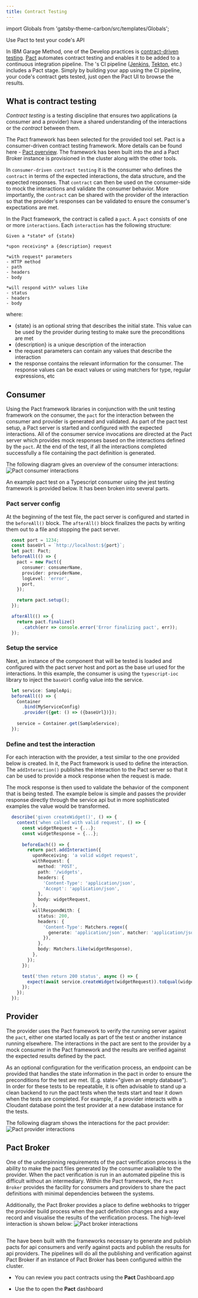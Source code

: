 ```yaml
---
title: Contract Testing
---
```


import Globals from 'gatsby-theme-carbon/src/templates/Globals';

<PageDescription>

Use Pact to test your code's API

</PageDescription>

In IBM Garage Method, one of the Develop practices is [contract-driven testing](https://www.ibm.com/garage/method/practices/code/contract-driven-testing). [Pact](https://docs.pact.io/) automates contract testing and enables it to be added to a continuous integration pipeline. The <Globals name="env" />'s CI pipeline ([Jenkins](/guides/continuous-integration), [Tekton](/guides/continuous-integration-tekton), etc.) includes a Pact stage. Simply by building your app using the CI pipeline, your code's contract gets tested, just open the Pact UI to browse the results.

## What is contract testing

_Contract testing_ is a testing discipline that ensures two applications (a consumer and
a provider) have a shared understanding of the interactions or the _contract_ between them.

The Pact framework has been selected for the provided tool set. Pact is a 
consumer-driven contract testing framework. More details can be found here -
[Pact overview](https://docs.pact.io/). The framework has been built into the <Globals name="templates" />
and a Pact Broker instance is provisioned in the cluster along with the other tools.

In `consumer-driven contract testing` it is the consumer who defines the `contract` in terms of the 
expected interactions, the data structure, and the expected responses. That `contract` can then be used
on the consumer-side to mock the interactions and validate the consumer behavior. More importantly,
the `contract` can be shared with the provider of the interaction so that the provider's responses
can be validated to ensure the consumer's expectations are met.

In the Pact framework, the contract is called a `pact`. A `pact` consists of one or more
`interactions`. Each `interaction` has the following structure:

```
Given a *state* of {state}

*upon receiving* a {description} request

*with request* parameters
- HTTP method
- path
- headers
- body

*will respond with* values like
- status
- headers
- body
```

where:
- {state} is an optional string that describes the initial state. This value can be used by the
provider during testing to make sure the preconditions are met
- {description} is a unique description of the interaction
- the request parameters can contain any values that describe the interaction
- the response contains the relevant information for the consumer. The response values can be exact values
or using matchers for type, regular expressions, etc

## Consumer

Using the Pact framework libraries in conjunction with the unit testing framework on the consumer, the
`pact` for the interaction between the consumer and provider is generated and validated. As part of the
pact test setup, a Pact server is started and configured with the expected interactions. All of the consumer
service invocations are directed at the Pact server which provides mock responses based on the 
interactions defined by the `pact`. At the end of the test, if all the interactions completed successfully
a file containing the pact definition is generated.

The following diagram gives an overview of the consumer interactions:
![Pact consumer interactions](./PactFramework-consumer.png)

An example pact test on a Typescript consumer using the jest testing framework is provided below. It has
been broken into several parts.

### Pact server config

At the beginning of the test file, the pact server is configured and started in the
`beforeAll()` block. The `afterAll()` block finalizes the pacts by writing them out
to a file and stopping the pact server.

```typescript
  const port = 1234;
  const baseUrl = `http://localhost:${port}`;
  let pact: Pact;
  beforeAll(() => {
    pact = new Pact({
      consumer: consumerName,
      provider: providerName,
      logLevel: 'error',
      port,
    });

    return pact.setup();
  });

  afterAll(() => {
    return pact.finalize()
      .catch(err => console.error('Error finalizing pact', err));
  });
```

### Setup the service

Next, an instance of the component that will be tested is loaded and configured with the 
pact server host and port as the base url used for the interactions. In this example,
the consumer is using the `typescript-ioc` library to inject the `baseUrl` config value 
into the service.

```typescript  
  let service: SampleApi;
  beforeAll(() => {
    Container
      .bind(MyServiceConfig)
      .provider({get: () => ({baseUrl})});
    
    service = Container.get(SampleService);
  });
```

### Define and test the interaction

For each interaction with the provider, a test similar to the one provided below is created. In
it, the Pact framework is used to define the interaction. The `addInteraction()` publishes the
interaction to the Pact server so that it can be used to provide a mock response when the
request is made.

The mock response is then used to validate the behavior of the component that is being tested.
The example below is simple and passes the provider response directly through the service api
but in more sophisticated examples the value would be transformed.

```typescript
  describe('given createWidget()', () => {
    context('when called with valid request', () => {
      const widgetRequest = {...};
      const widgetResponse = {...};
      
      beforeEach(() => {
        return pact.addInteraction({
          uponReceiving: 'a valid widget request',
          withRequest: {
            method: 'POST',
            path: '/widgets',
            headers: {
              'Content-Type': 'application/json',
              'Accept': 'application/json',
            },
            body: widgetRequest,
          },
          willRespondWith: {
            status: 200,
            headers: {
              'Content-Type': Matchers.regex({
                generate: 'application/json', matcher: 'application/json.*'
              }),
            },
            body: Matchers.like(widgetResponse),
          },
        });
      });

      test('then return 200 status', async () => {
        expect(await service.createWidget(widgetRequest)).toEqual(widgetResponse);
      });
    });
  });
```

## Provider

The provider uses the Pact framework to verify the running server against the `pact`, either
one started locally as part of the test or another instance running elsewhere. The interactions
in the pact are sent to the provider by a mock consumer in the Pact framework and the results
are verified against the expected results defined by the pact.

As an optional configuration for the verification process, an endpoint can be provided that handles
the state information in the pact in order to ensure the preconditions for the test are met. (E.g.
state="given an empty database"). In order for these tests to be repeatable, it is often advisable
to stand up a clean backend to run the pact tests when the tests start and tear it down when the
tests are completed. For example, if a provider interacts with a Cloudant database point the 
test provider at a new database instance for the tests.

The following diagram shows the interactions for the pact provider:
![Pact provider interactions](./PactFramework-provider.png)

## Pact Broker

One of the underpinning requirements of the pact verification process is the ability to make the
pact files generated by the consumer available to the provider. When the pact verification is run
in an automated pipeline this is difficult without an intermediary. Within the Pact framework,
the `Pact Broker` provides the facility for consumers and providers to share the pact definitions
with minimal dependencies between the systems.

Additionally, the Pact Broker provides a place to define webhooks to trigger the provider build
process when the pact definition changes and a way record and visualise the results of the
verification process. The high-level interaction is shown below:
![Pact broker interactions](./PactFramework-pactbroker.png)

## <Globals name="templates" />

The <Globals name="templates" /> have been built with the frameworks necessary to generate and publish pacts for
api consumers and verify against pacts and publish the results for api providers. The pipelines 
will do all the publishing and verification against Pact Broker if an instance of Pact Broker has
been configured within the cluster.

- You can review you pact contracts using the **Pact** Dashboard.app

- Use the [<Globals name="dashboard" />](/getting-started/dashboard) to open the **Pact** dashboard


